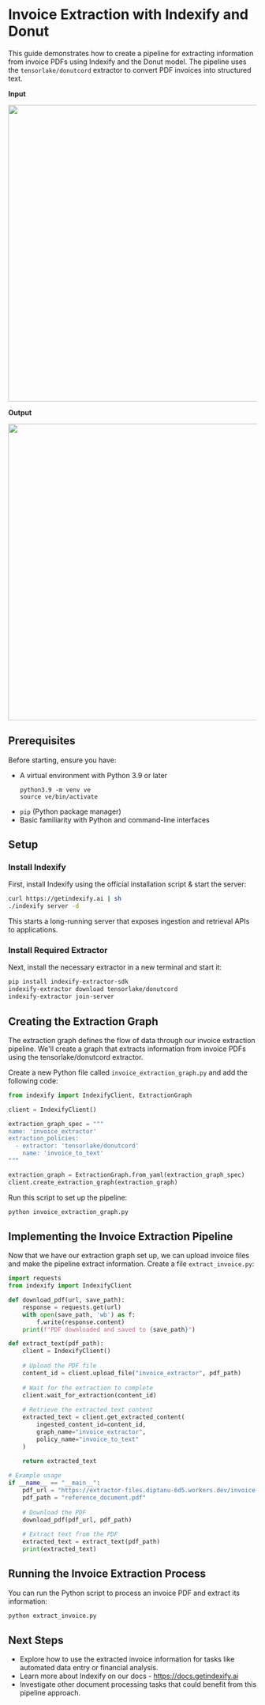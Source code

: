 # Invoice Extraction with Indexify and Donut

This guide demonstrates how to create a pipeline for extracting information from invoice PDFs using Indexify and the Donut model. The pipeline uses the `tensorlake/donutcord` extractor to convert PDF invoices into structured text.

**Input**

<img src="https://raw.githubusercontent.com/tensorlakeai/indexify/main/examples/pdf/invoice/screenshot.jpg" width="600"/>

**Output**

<img src="https://raw.githubusercontent.com/tensorlakeai/indexify/main/examples/pdf/invoice/carbon.png" width="600"/>

## Prerequisites

Before starting, ensure you have:

- A virtual environment with Python 3.9 or later
  ```shell
  python3.9 -m venv ve
  source ve/bin/activate
  ```
- `pip` (Python package manager)
- Basic familiarity with Python and command-line interfaces

## Setup

### Install Indexify

First, install Indexify using the official installation script & start the server:

```bash
curl https://getindexify.ai | sh
./indexify server -d
```

This starts a long-running server that exposes ingestion and retrieval APIs to applications.

### Install Required Extractor

Next, install the necessary extractor in a new terminal and start it:

```bash
pip install indexify-extractor-sdk
indexify-extractor download tensorlake/donutcord
indexify-extractor join-server
```

## Creating the Extraction Graph

The extraction graph defines the flow of data through our invoice extraction pipeline. We'll create a graph that extracts information from invoice PDFs using the tensorlake/donutcord extractor.

Create a new Python file called `invoice_extraction_graph.py` and add the following code:

```python
from indexify import IndexifyClient, ExtractionGraph

client = IndexifyClient()

extraction_graph_spec = """
name: 'invoice_extractor'
extraction_policies:
  - extractor: 'tensorlake/donutcord'
    name: 'invoice_to_text'
"""

extraction_graph = ExtractionGraph.from_yaml(extraction_graph_spec)
client.create_extraction_graph(extraction_graph)
```

Run this script to set up the pipeline:
```bash
python invoice_extraction_graph.py
```

## Implementing the Invoice Extraction Pipeline

Now that we have our extraction graph set up, we can upload invoice files and make the pipeline extract information. Create a file `extract_invoice.py`:

```python
import requests
from indexify import IndexifyClient

def download_pdf(url, save_path):
    response = requests.get(url)
    with open(save_path, 'wb') as f:
        f.write(response.content)
    print(f"PDF downloaded and saved to {save_path}")

def extract_text(pdf_path):
    client = IndexifyClient()
    
    # Upload the PDF file
    content_id = client.upload_file("invoice_extractor", pdf_path)
    
    # Wait for the extraction to complete
    client.wait_for_extraction(content_id)
    
    # Retrieve the extracted text content
    extracted_text = client.get_extracted_content(
        ingested_content_id=content_id,
        graph_name="invoice_extractor",
        policy_name="invoice_to_text"
    )
    
    return extracted_text

# Example usage
if __name__ == "__main__":
    pdf_url = "https://extractor-files.diptanu-6d5.workers.dev/invoice-example.pdf"
    pdf_path = "reference_document.pdf"
    
    # Download the PDF
    download_pdf(pdf_url, pdf_path)
    
    # Extract text from the PDF
    extracted_text = extract_text(pdf_path)
    print(extracted_text)
```

## Running the Invoice Extraction Process

You can run the Python script to process an invoice PDF and extract its information:
```bash
python extract_invoice.py
```

## Next Steps

- Explore how to use the extracted invoice information for tasks like automated data entry or financial analysis.
- Learn more about Indexify on our docs - https://docs.getindexify.ai
- Investigate other document processing tasks that could benefit from this pipeline approach.
